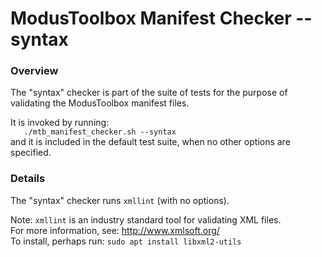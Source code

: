 # ModusToolbox Manifest Checker -- syntax

### Overview
The "syntax" checker is part of the suite of tests for the purpose of validating the ModusToolbox manifest files.

It is invoked by running:<br>
`    ./mtb_manifest_checker.sh --syntax    `<br>
and it is included in the default test suite, when no other options are specified.

### Details
The "syntax" checker runs `xmllint` (with no options).

Note: `xmllint` is an industry standard tool for validating XML files.<br>
For more information, see: http://www.xmlsoft.org/<br>
To install, perhaps run: `sudo apt install libxml2-utils`
